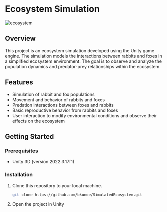 # Ecosystem Simulation

![ecosystem](https://github.com/bkunde/SimulatedEcosystem/assets/97470184/45c98983-8072-4bdc-a4e2-28824659f3b6)


## Overview
This project is an ecosystem simulation developed using the Unity game engine. The simulation models the interactions between rabbits and foxes in a simplified ecosystem environment. The goal is to observe and analyze the population dynamics and predator-prey relationships within the ecosystem.

## Features
- Simulation of rabbit and fox populations
- Movement and behavior of rabbits and foxes
- Predation interactions between foxes and rabbits
- Basic reproductive behavior from rabbits and foxes
- User interaction to modify environmental conditions and observe their effects on the ecosystem

## Getting Started
### Prerequisites
- Unity 3D (version 2022.3.17f1)

### Installation
1. Clone this repository to your local machine.
   ```sh
   git clone https://github.com/bkunde/SimulatedEcosystem.git
2. Open the project in Unity
